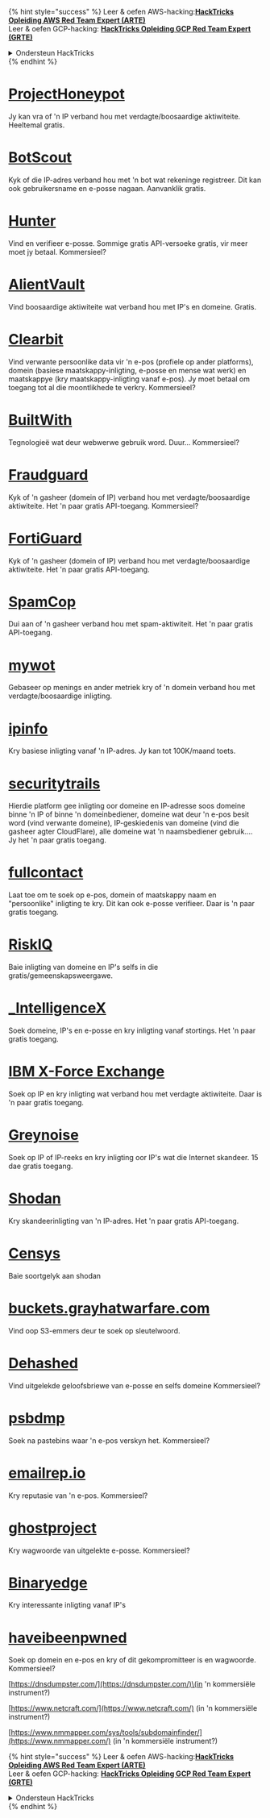 {% hint style="success" %}
Leer & oefen AWS-hacking:<img src="/.gitbook/assets/arte.png" alt="" data-size="line">[**HackTricks Opleiding AWS Red Team Expert (ARTE)**](https://training.hacktricks.xyz/courses/arte)<img src="/.gitbook/assets/arte.png" alt="" data-size="line">\
Leer & oefen GCP-hacking: <img src="/.gitbook/assets/grte.png" alt="" data-size="line">[**HackTricks Opleiding GCP Red Team Expert (GRTE)**<img src="/.gitbook/assets/grte.png" alt="" data-size="line">](https://training.hacktricks.xyz/courses/grte)

<details>

<summary>Ondersteun HackTricks</summary>

* Controleer de [**abonnementsplannen**](https://github.com/sponsors/carlospolop)!
* **Sluit aan by die** 💬 [**Discord-groep**](https://discord.gg/hRep4RUj7f) of die [**telegram-groep**](https://t.me/peass) of **volg** ons op **Twitter** 🐦 [**@hacktricks\_live**](https://twitter.com/hacktricks\_live)**.**
* **Deel hacking-truuks deur PR's in te dien by die** [**HackTricks**](https://github.com/carlospolop/hacktricks) en [**HackTricks Cloud**](https://github.com/carlospolop/hacktricks-cloud) github-opslag.

</details>
{% endhint %}


# [ProjectHoneypot](https://www.projecthoneypot.org/)

Jy kan vra of 'n IP verband hou met verdagte/boosaardige aktiwiteite. Heeltemal gratis.

# [**BotScout**](http://botscout.com/api.htm)

Kyk of die IP-adres verband hou met 'n bot wat rekeninge registreer. Dit kan ook gebruikersname en e-posse nagaan. Aanvanklik gratis.

# [Hunter](https://hunter.io/)

Vind en verifieer e-posse.
Sommige gratis API-versoeke gratis, vir meer moet jy betaal.
Kommersieel?

# [AlientVault](https://otx.alienvault.com/api)

Vind boosaardige aktiwiteite wat verband hou met IP's en domeine. Gratis.

# [Clearbit](https://dashboard.clearbit.com/)

Vind verwante persoonlike data vir 'n e-pos \(profiele op ander platforms\), domein \(basiese maatskappy-inligting, e-posse en mense wat werk\) en maatskappye \(kry maatskappy-inligting vanaf e-pos\).
Jy moet betaal om toegang tot al die moontlikhede te verkry.
Kommersieel?

# [BuiltWith](https://builtwith.com/)

Tegnologieë wat deur webwerwe gebruik word. Duur...
Kommersieel?

# [Fraudguard](https://fraudguard.io/)

Kyk of 'n gasheer \(domein of IP\) verband hou met verdagte/boosaardige aktiwiteite. Het 'n paar gratis API-toegang.
Kommersieel?

# [FortiGuard](https://fortiguard.com/)

Kyk of 'n gasheer \(domein of IP\) verband hou met verdagte/boosaardige aktiwiteite. Het 'n paar gratis API-toegang.

# [SpamCop](https://www.spamcop.net/)

Dui aan of 'n gasheer verband hou met spam-aktiwiteit. Het 'n paar gratis API-toegang.

# [mywot](https://www.mywot.com/)

Gebaseer op menings en ander metriek kry of 'n domein verband hou met verdagte/boosaardige inligting.

# [ipinfo](https://ipinfo.io/)

Kry basiese inligting vanaf 'n IP-adres. Jy kan tot 100K/maand toets.

# [securitytrails](https://securitytrails.com/app/account)

Hierdie platform gee inligting oor domeine en IP-adresse soos domeine binne 'n IP of binne 'n domeinbediener, domeine wat deur 'n e-pos besit word \(vind verwante domeine\), IP-geskiedenis van domeine \(vind die gasheer agter CloudFlare\), alle domeine wat 'n naamsbediener gebruik....
Jy het 'n paar gratis toegang.

# [fullcontact](https://www.fullcontact.com/)

Laat toe om te soek op e-pos, domein of maatskappy naam en "persoonlike" inligting te kry. Dit kan ook e-posse verifieer. Daar is 'n paar gratis toegang.

# [RiskIQ](https://www.spiderfoot.net/documentation/)

Baie inligting van domeine en IP's selfs in die gratis/gemeenskapsweergawe.

# [\_IntelligenceX](https://intelx.io/)

Soek domeine, IP's en e-posse en kry inligting vanaf stortings. Het 'n paar gratis toegang.

# [IBM X-Force Exchange](https://exchange.xforce.ibmcloud.com/)

Soek op IP en kry inligting wat verband hou met verdagte aktiwiteite. Daar is 'n paar gratis toegang.

# [Greynoise](https://viz.greynoise.io/)

Soek op IP of IP-reeks en kry inligting oor IP's wat die Internet skandeer. 15 dae gratis toegang.

# [Shodan](https://www.shodan.io/)

Kry skandeerinligting van 'n IP-adres. Het 'n paar gratis API-toegang.

# [Censys](https://censys.io/)

Baie soortgelyk aan shodan

# [buckets.grayhatwarfare.com](https://buckets.grayhatwarfare.com/)

Vind oop S3-emmers deur te soek op sleutelwoord.

# [Dehashed](https://www.dehashed.com/data)

Vind uitgelekde geloofsbriewe van e-posse en selfs domeine
Kommersieel?

# [psbdmp](https://psbdmp.ws/)

Soek na pastebins waar 'n e-pos verskyn het. Kommersieel?

# [emailrep.io](https://emailrep.io/key)

Kry reputasie van 'n e-pos. Kommersieel?

# [ghostproject](https://ghostproject.fr/)

Kry wagwoorde van uitgelekte e-posse. Kommersieel?

# [Binaryedge](https://www.binaryedge.io/)

Kry interessante inligting vanaf IP's

# [haveibeenpwned](https://haveibeenpwned.com/)

Soek op domein en e-pos en kry of dit gekompromitteer is en wagwoorde. Kommersieel?

[https://dnsdumpster.com/](https://dnsdumpster.com/)\(in 'n kommersiële instrument?\)

[https://www.netcraft.com/](https://www.netcraft.com/) \(in 'n kommersiële instrument?\)

[https://www.nmmapper.com/sys/tools/subdomainfinder/](https://www.nmmapper.com/) \(in 'n kommersiële instrument?\)



{% hint style="success" %}
Leer & oefen AWS-hacking:<img src="/.gitbook/assets/arte.png" alt="" data-size="line">[**HackTricks Opleiding AWS Red Team Expert (ARTE)**](https://training.hacktricks.xyz/courses/arte)<img src="/.gitbook/assets/arte.png" alt="" data-size="line">\
Leer & oefen GCP-hacking: <img src="/.gitbook/assets/grte.png" alt="" data-size="line">[**HackTricks Opleiding GCP Red Team Expert (GRTE)**<img src="/.gitbook/assets/grte.png" alt="" data-size="line">](https://training.hacktricks.xyz/courses/grte)

<details>

<summary>Ondersteun HackTricks</summary>

* Controleer die [**abonnementsplanne**](https://github.com/sponsors/carlospolop)!
* **Sluit aan by die** 💬 [**Discord-groep**](https://discord.gg/hRep4RUj7f) of die [**telegram-groep**](https://t.me/peass) of **volg** ons op **Twitter** 🐦 [**@hacktricks\_live**](https://twitter.com/hacktricks\_live)**.**
* **Deel hacking-truuks deur PR's in te dien by die** [**HackTricks**](https://github.com/carlospolop/hacktricks) en [**HackTricks Cloud**](https://github.com/carlospolop/hacktricks-cloud) github-opslag.

</details>
{% endhint %}
